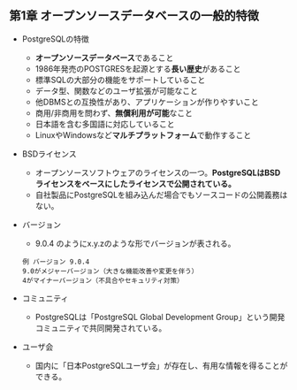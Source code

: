 ##  第1章 オープンソースデータベースの一般的特徴

- PostgreSQLの特徴
    - **オープンソースデータベース**であること
    - 1986年発売のPOSTGRESを起源とする**長い歴史**があること
    - 標準SQLの大部分の機能をサポートしていること
    - データ型、関数などのユーザ拡張が可能なこと
    - 他DBMSとの互換性があり、アプリケーションが作りやすいこと
    - 商用/非商用を問わず、**無償利用が可能**なこと
    - 日本語を含む多国語に対応していること
    - LinuxやWindowsなど**マルチプラットフォーム**で動作すること

- BSDライセンス
    - オープンソースソフトウェアのライセンスの一つ。**PostgreSQLはBSDライセンスをベースにしたライセンスで公開されている。**
    - 自社製品にPostgreSQLを組み込んだ場合でもソースコードの公開義務はない。

- バージョン
  - 9.0.4 のようにx.y.zのような形でバージョンが表される。
  ```
  例 バージョン 9.0.4
  9.0がメジャーバージョン（大きな機能改善や変更を伴う）
  4がマイナーバージョン（不具合やセキュリティ対策）
  ```

- コミュニティ
    - PostgreSQLは「PostgreSQL Global Development Group」という開発コミュニティで共同開発されている。

- ユーザ会
    - 国内に「日本PostgreSQLユーザ会」が存在し、有用な情報を得ることができる。

